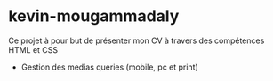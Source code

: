 # kevin-mougammadaly

Ce projet à pour but de présenter mon CV à travers des compétences HTML et CSS 

- Gestion des medias queries (mobile, pc et print)
